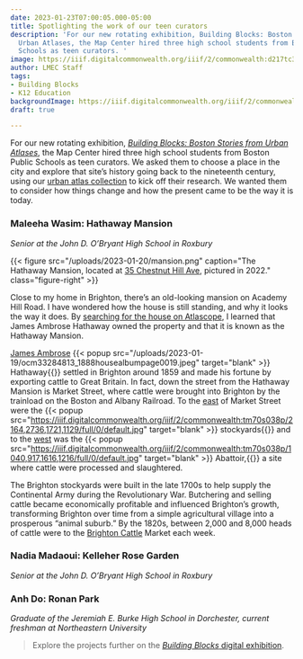 ```yaml
---
date: 2023-01-23T07:00:05.000-05:00
title: Spotlighting the work of our teen curators
description: 'For our new rotating exhibition, Building Blocks: Boston Stories from
  Urban Atlases, the Map Center hired three high school students from Boston Public
  Schools as teen curators. '
image: https://iiif.digitalcommonwealth.org/iiif/2/commonwealth:d217tc36d/558,786,7789,4779/full/0/default.jpg
author: LMEC Staff
tags:
- Building Blocks
- K12 Education
backgroundImage: https://iiif.digitalcommonwealth.org/iiif/2/commonwealth:d217tc36d/558,786,7789,4779/full/0/default.jpg
draft: true

---
```

For our new rotating exhibition, [_Building Blocks: Boston Stories from Urban Atlases_](https://www.leventhalmap.org/digital-exhibitions/building-blocks/), the Map Center hired three high school students from Boston Public Schools as teen curators. We asked them to choose a place in the city and explore that site’s history going back to the nineteenth century, using our [urban atlas collection](https://collections.leventhalmap.org/search?utf8=%E2%9C%93&q=urban+atlas&search_field=all_fields) to kick off their research. We wanted them to consider how things change and how the present came to be the way it is today.

### Maleeha Wasim: Hathaway Mansion

_Senior at the John D. O’Bryant High School in Roxbury_

{{< figure src="/uploads/2023-01-20/mansion.png" caption="The Hathaway Mansion, located at [35 Chestnut Hill Ave](https://goo.gl/maps/cTtDXGoPLhK9bfHs6), pictured in 2022." class="figure-right" >}}

Close to my home in Brighton, there’s an old-looking mansion on Academy Hill Road. I have wondered how the house is still standing, and why it looks the way it does. By [searching for the house on Atlascope](https://atlascope.org/#/view:share$mode:glass$center:-71.15433,42.34701$zoom:19.00$base:maptiler-streets$overlay:ark:/76611/al88zw3ur), I learned that James Ambrose Hathaway owned the property and that it is known as the Hathaway Mansion.

[James Ambrose](https://archives.lib.state.ma.us/handle/2452/204154) {{< popup src="/uploads/2023-01-19/ocm33284813_1888housealbumpage0019.jpeg"  target="blank" >}} Hathaway{{</popup>}}  settled in Brighton around 1859 and made his fortune by exporting cattle to Great Britain. In fact, down the street from the Hathaway Mansion is Market Street, where cattle were brought into Brighton by the trainload on the Boston and Albany Railroad. To the [east](https://atlascope.org/#/view:share$mode:glass$center:-71.14460,42.35680$zoom:17.50$base:maptiler-streets$overlay:ark:/76611/al7qa79fn) of Market Street were the {{< popup src="https://iiif.digitalcommonwealth.org/iiif/2/commonwealth:tm70s038p/2164,2736,1721,1129/full/0/default.jpg"  target="blank" >}} stockyards{{</popup>}}  and to the [west](https://atlascope.org/#/view:share$mode:glass$center:-71.14975,42.35969$zoom:17.62$base:maptiler-streets$overlay:ark:/76611/al7qa79fn) was the {{< popup src="https://iiif.digitalcommonwealth.org/iiif/2/commonwealth:tm70s038p/1040,917,1616,1216/full/0/default.jpg"  target="blank" >}} Abattoir,{{</popup>}}  a site where cattle were processed and slaughtered.

The Brighton stockyards were built in the late 1700s to help supply the Continental Army during the Revolutionary War. Butchering and selling cattle became economically profitable and influenced Brighton’s growth, transforming Brighton over time from a simple agricultural village into a prosperous “animal suburb.” By the 1820s, between 2,000 and 8,000 heads of cattle were to the [Brighton Cattle](https://www.digitalcommonwealth.org/search/commonwealth:0c4862940) Market each week. 

### Nadia Madaoui: Kelleher Rose Garden

_Senior at the John D. O’Bryant High School in Roxbury_

### Anh Do: Ronan Park

_Graduate of the Jeremiah E. Burke High School in Dorchester, current freshman at Northeastern University_

> Explore the projects further on the [_Building Blocks_ digital exhibition](https://www.leventhalmap.org/digital-exhibitions/building-blocks/teen-curators/).